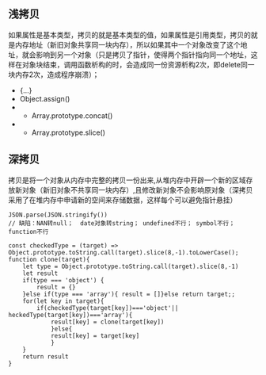 

## 浅拷贝

如果属性是基本类型，拷贝的就是基本类型的值，如果属性是引用类型，拷贝的就是内存地址（新旧对象共享同一块内存），所以如果其中一个对象改变了这个地址，就会影响到另一个对象（只是拷贝了指针，使得两个指针指向同一个地址，这样在对象块结束，调用函数析构的时，会造成同一份资源析构2次，即delete同一块内存2次，造成程序崩溃）；

- {...}
- Object.assign()
- -   Array.prototype.concat()
- -   Array.prototype.slice()

## 深拷贝

拷贝是将一个对象从内存中完整的拷贝一份出来,从堆内存中开辟一个新的区域存放新对象（新旧对象不共享同一块内存）,且修改新对象不会影响原对象（深拷贝采用了在堆内存中申请新的空间来存储数据，这样每个可以避免指针悬挂）

```JS
JSON.parse(JSON.stringify())
// 缺陷：NAN转null；  date对象转string； undefined不行； symbol不行； function不行

const checkedType = (target) => Object.prototype.toString.call(target).slice(8,-1).toLowerCase();
function clone(target){
	let type = Object.prototype.toString.call(target).slice(8,-1)
	let result
	if(type === 'object') {
		result = {}
	}else if(type === 'array'){ result = []}else return target;;
	for(let key in target){
		if(checkedType(target[key])==='object'|| heckedType(target[key])==='array'){
			result[key] = clone(target[key])
			}else{
			result[key] = target[key]
			}
	}
	return result
}
```